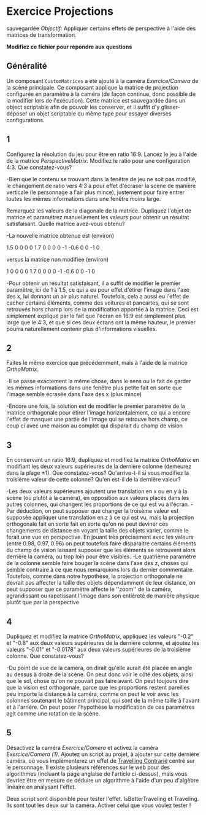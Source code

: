 # Exercice Projections
sauvegardée
*Objectif:* Appliquer certains effets de perspective à l'aide des matrices de transformation.

**Modifiez ce fichier pour répondre aux questions**

## Généralité

Un composant `CustomMatrices` a été ajouté à la caméra *Exercice/Camera* de la scène principale. Ce composant applique la matrice de projection configurée en paramètre à la caméra (de façon continue, donc possible de la modifier lors de l'exécution). Cette matrice est sauvegardée dans un object scriptable afin de pouvoir les conserver, et il suffit d'y glisser-déposer un objet scriptable du même type pour essayer diverses configurations.

## 1

Configurez la résolution du jeu pour être en ratio 16:9. Lancez le jeu à l'aide de la matrice *PerspectiveMatrix*. Modifiez le ratio pour une configuration 4:3. Que constatez-vous?

-Bien que le contenu se trouvant dans la fenêtre de jeu ne soit pas modifié, le changement de ratio vers 4:3 a pour effet d'écraser la scène de manière verticale (le personnage a l'air plus mince), justement pour faire entrer toutes les mêmes informations dans une fenêtre moins large.

Remarquez les valeurs de la diagonale de la matrice. Dupliquez l'objet de matrice et paramétrez manuellement les valeurs pour obtenir un résultat satisfaisant. Quelle matrice avez-vous obtenu?

-La nouvelle matrice obtenue est (environ)

1.5 0  0  0
0  1.7 0  0
0   0 -1 -0.6
0   0 -1  0

versus la matrice non modifiée (environ)

1   0  0  0
0  1.7 0  0
0   0 -1 -0.6
0   0 -1  0

-Pour obtenir un résultat satisfaisant, il a suffit de modifier le premier paramètre, ici de 1 à 1.5, ce qui a eu pour effet d'étirer l'image dans l'axe des x, lui donnant un air plus naturel. Toutefois, cela a aussi eu l'effet de cacher certains éléments, comme des voitures et pancartes, qui se sont retrouvés hors champ lors de la modification apportée à la matrice. Ceci est simplement expliqué par le fait que l'écran en 16:9 est simplement plus large que le 4:3, et que si ces deux écrans ont la même hauteur, le premier pourra naturellement contenir plus d'informations visuelles.

## 2

Faites le même exercice que précédemment, mais à l'aide de la matrice *OrthoMatrix*.

-Il se passe exactement la même chose, dans le sens ou le fait de garder les mêmes informations dans une fenêtre plus petite fait en sorte que l'image semble écrasée dans l'axe des x (plus mince)

-Encore une fois, la solution est de modifier le premier paramètre de la matrice orthogonale pour étirer l'image horizontalement, ce qui a encore l'effet de masquer une partie de l'image qui se retrouve hors champ, ce coup ci avec une maison au complet qui disparait du champ de vision


## 3

En conservant un ratio 16:9, dupliquez et modifiez la matrice *OrthoMatrix* en modifiant les deux valeurs supérieures de la dernière colonne (demeurez dans la plage ±1). Que constatez-vous? Qu'arrive-t-il si vous modifiez la troisième valeur de cette colonne? Qu'en est-il de la dernière valeur?

-Les deux valeurs supérieures ajoutent une translation en x ou en y à la scène (ou plutôt à la caméra), en opposition aux valeurs placés dans les autres colonnes, qui changent les proportions de ce qui est vu à l'écran.
-Par déduction, on peut supposer que changer la troisème valeur est supposée appliquer une translation en z à ce qui est vu, mais la projection orthogonale fait en sorte fait en sorte qu'on ne peut deviner ces changements de distance en voyant la taille des objets varier, comme le ferait une vue en perspective. En jouant très précisément avec les valeurs (entre 0.98, 0.97, 0.96) on peut toutefois faire disparaitre certains éléments du champ de vision laissant supposer que les éléments se retrouvent alors derrière la caméra, ou trop loin pour être visibles.
-Le quatrième paramètre de la colonne semble faire bouger la scène dans l'axe des z, choses qui semble contraire à ce que nous remarquions lors du dernier commentaire. Toutefois, comme dans notre hypothèse, la projection orthogonale ne devrait pas affecter la taille des objets dépendamment de leur distance, on peut supposer que ce paramètre affecte le ''zoom'' de la caméra, agrandissant ou rapetissant l'image dans son entièreté de manière physique plutôt que par la perspective

## 4

Dupliquez et modifiez la matrice *OrthoMatrix*, appliquez  les valeurs "-0.2" et "-0.8" aux deux valeurs supérieures de la dernière colonne, et ajoutez les valeurs "-0.01" et "-0.0178" aux deux valeurs supérieures de la troisième colonne. Que constatez-vous?

-Du point de vue de la caméra, on dirait qu'elle aurait été placée en angle au dessus à droite de la scène. On peut donc voir le côté des objets, ainsi que le sol, chose qu'on ne pouvait pas faire avant. On peut toujours dire que la vision est orthogonale, parce que les proportions restent pareilles peu importe la distance à la caméra, comme on peut le voir avec les colonnes soutenant le bâtiment principal, qui sont de la même taille à l'avant et à l'arriére. On peut poser l'hypothèse la modification de ces paramètres agit comme une rotation de la scène.

## 5

Désactivez la caméra *Exercice/Camera* et activez la caméra *Exercice/Camera (1)*. Ajoutez un script au projet, à ajouter sur cette dernière caméra, où vous implémenterez un effet de [Travelling Contrarié](https://fr.wikipedia.org/wiki/Travelling_contrari%C3%A9) centré sur le personnage. Il existe plusieurs références sur le web pour des algorithmes (incluant la page anglaise de l'article ci-dessus), mais vous devriez être en mesure de déduire un algorithme à l'aide d'un peu d'algèbre linéaire en analysant l'effet.

Deux script sont disponible pour tester l'effet. IsBetterTraveling et Traveling. Ils sont tout les deux sur la caméra. Activer celui que vous voulez tester !